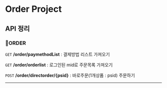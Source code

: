 # Order Project

## API 정리



### 🧾ORDER

`GET` **/order/paymethodList** : 결제방법 리스트 가져오기

`GET` **/order/orderlist** : 로그인된 mid로 주문목록 가져오기

`POST` **/order/directorder/{psid}** : 바로주문(1개상품 : psid) 주문하기

-----------------------------------------

